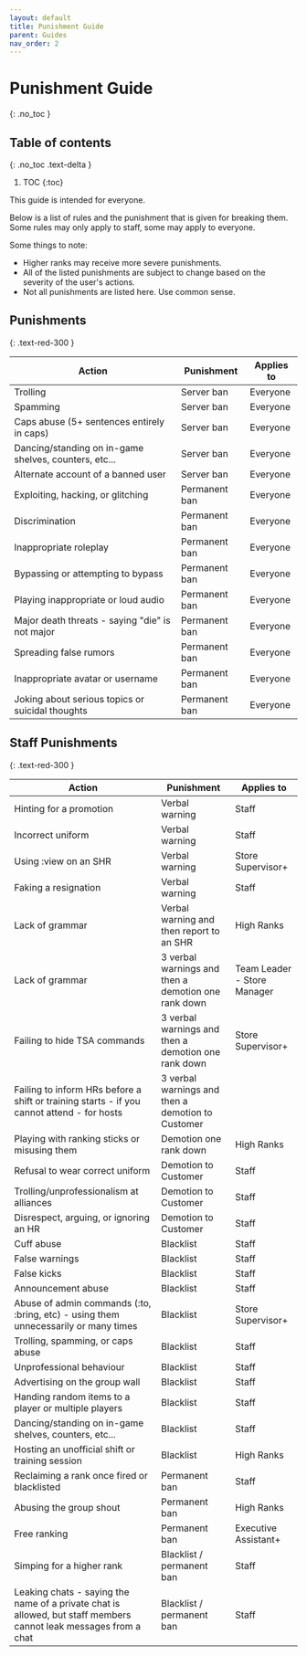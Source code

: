 ```yaml
---
layout: default
title: Punishment Guide
parent: Guides
nav_order: 2
---
```

# Punishment Guide
{: .no_toc }

## Table of contents
{: .no_toc .text-delta }

1. TOC
{:toc}

This guide is intended for everyone.

Below is a list of rules and the punishment that is given for breaking them. Some rules may only apply to staff, some may apply to everyone.

Some things to note:
- Higher ranks may receive more severe punishments.
- All of the listed punishments are subject to change based on the severity of the user's actions.
- Not all punishments are listed here. Use common sense.

## Punishments
{: .text-red-300 } 

| Action | Punishment | Applies to |
| ------ | ---------- | ---------- |
| Trolling | Server ban | Everyone |
| Spamming | Server ban | Everyone |
| Caps abuse (5+ sentences entirely in caps) | Server ban | Everyone |
| Dancing/standing on in-game shelves, counters, etc... | Server ban | Everyone |
| Alternate account of a banned user | Server ban | Everyone | 
| Exploiting, hacking, or glitching | Permanent ban | Everyone |
| Discrimination | Permanent ban | Everyone |
| Inappropriate roleplay | Permanent ban | Everyone |
| Bypassing or attempting to bypass | Permanent ban | Everyone |
| Playing inappropriate or loud audio | Permanent ban | Everyone |
| Major death threats - saying "die" is not major | Permanent ban | Everyone |
| Spreading false rumors | Permanent ban | Everyone | 
| Inappropriate avatar or username | Permanent ban | Everyone |
| Joking about serious topics or suicidal thoughts | Permanent ban | Everyone |

## Staff Punishments
{: .text-red-300 } 

| Action | Punishment | Applies to |
| ------ | ---------- | ---------- |
| Hinting for a promotion | Verbal warning | Staff |
| Incorrect uniform | Verbal warning | Staff |
| Using :view on an SHR | Verbal warning | Store Supervisor+ |
| Faking a resignation | Verbal warning | Staff |
| Lack of grammar | Verbal warning and then report to an SHR | High Ranks |
| Lack of grammar | 3 verbal warnings and then a demotion one rank down | Team Leader - Store Manager |
| Failing to hide TSA commands | 3 verbal warnings and then a demotion one rank down | Store Supervisor+ |
| Failing to inform HRs before a shift or training starts - if you cannot attend - for hosts | 3 verbal warnings and then a demotion to Customer |
| Playing with ranking sticks or misusing them | Demotion one rank down | High Ranks |
| Refusal to wear correct uniform | Demotion to Customer | Staff |
| Trolling/unprofessionalism at alliances | Demotion to Customer | Staff |
| Disrespect, arguing, or ignoring an HR | Demotion to Customer | Staff |
| Cuff abuse | Blacklist | Staff |
| False warnings | Blacklist | Staff |
| False kicks | Blacklist | Staff |
| Announcement abuse | Blacklist | Staff |
| Abuse of admin commands (:to, :bring, etc) - using them unnecessarily or many times | Blacklist | Store Supervisor+ |
| Trolling, spamming, or caps abuse | Blacklist | Staff |
| Unprofessional behaviour | Blacklist | Staff |
| Advertising on the group wall | Blacklist | Staff |
| Handing random items to a player or multiple players | Blacklist | Staff |
| Dancing/standing on in-game shelves, counters, etc... | Blacklist | Staff |
| Hosting an unofficial shift or training session | Blacklist | High Ranks |
| Reclaiming a rank once fired or blacklisted | Permanent ban | Staff |
| Abusing the group shout | Permanent ban | High Ranks |
| Free ranking | Permanent ban | Executive Assistant+ |
| Simping for a higher rank | Blacklist / permanent ban | Staff |
| Leaking chats - saying the name of a private chat is allowed, but staff members cannot leak messages from a chat | Blacklist / permanent ban | Staff |
